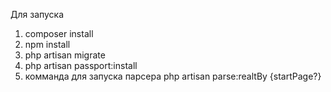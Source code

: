 Для запуска 
1. composer install
2. npm install 
3. php artisan migrate 
4. php artisan passport:install
5. комманда для запуска парсера php artisan parse:realtBy {startPage?}
